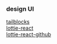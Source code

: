 ### design UI 
[tailblocks](https://tailblocks.cc/)  
[lottie-react](https://lottiereact.com/)  
[lottie-react-github](https://github.com/Gamote/lottie-react)

